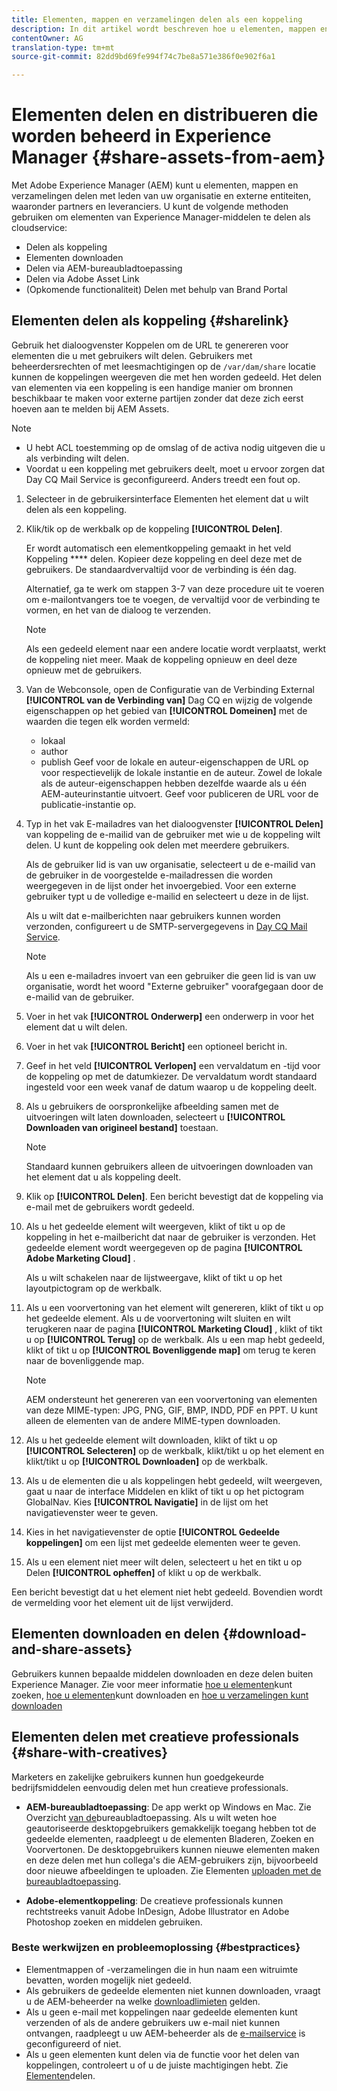 ```yaml
---
title: Elementen, mappen en verzamelingen delen als een koppeling
description: In dit artikel wordt beschreven hoe u elementen, mappen en verzamelingen als hyperlink deelt in de middelen van Experience Manager.
contentOwner: AG
translation-type: tm+mt
source-git-commit: 82dd9bd69fe994f74c7be8a571e386f0e902f6a1

---
```



# Elementen delen en distribueren die worden beheerd in Experience Manager {#share-assets-from-aem}

Met Adobe Experience Manager (AEM) kunt u elementen, mappen en verzamelingen delen met leden van uw organisatie en externe entiteiten, waaronder partners en leveranciers. U kunt de volgende methoden gebruiken om elementen van Experience Manager-middelen te delen als cloudservice:

* Delen als koppeling
* Elementen downloaden
* Delen via AEM-bureaubladtoepassing
* Delen via Adobe Asset Link
* (Opkomende functionaliteit) Delen met behulp van Brand Portal

## Elementen delen als koppeling {#sharelink}

Gebruik het dialoogvenster Koppelen om de URL te genereren voor elementen die u met gebruikers wilt delen. Gebruikers met beheerdersrechten of met leesmachtigingen op de `/var/dam/share` locatie kunnen de koppelingen weergeven die met hen worden gedeeld. Het delen van elementen via een koppeling is een handige manier om bronnen beschikbaar te maken voor externe partijen zonder dat deze zich eerst hoeven aan te melden bij AEM Assets.

>[!NOTE]
>
>* U hebt ACL toestemming op de omslag of de activa nodig uitgeven die u als verbinding wilt delen.
>* Voordat u een koppeling met gebruikers deelt, moet u ervoor zorgen dat Day CQ Mail Service is geconfigureerd. Anders treedt een fout op.


1. Selecteer in de gebruikersinterface Elementen het element dat u wilt delen als een koppeling.
1. Klik/tik op de werkbalk op de koppeling **[!UICONTROL Delen]**.

   Er wordt automatisch een elementkoppeling gemaakt in het veld Koppeling **** delen. Kopieer deze koppeling en deel deze met de gebruikers. De standaardvervaltijd voor de verbinding is één dag.

   Alternatief, ga te werk om stappen 3-7 van deze procedure uit te voeren om e-mailontvangers toe te voegen, de vervaltijd voor de verbinding te vormen, en het van de dialoog te verzenden.

   >[!NOTE]
   >
   >Als een gedeeld element naar een andere locatie wordt verplaatst, werkt de koppeling niet meer. Maak de koppeling opnieuw en deel deze opnieuw met de gebruikers.

1. Van de Webconsole, open de Configuratie van de Verbinding External **[!UICONTROL van de Verbinding van]** Dag CQ en wijzig de volgende eigenschappen op het gebied van **[!UICONTROL Domeinen]** met de waarden die tegen elk worden vermeld:

   * lokaal
   * author
   * publish
   Geef voor de lokale en auteur-eigenschappen de URL op voor respectievelijk de lokale instantie en de auteur. Zowel de lokale als de auteur-eigenschappen hebben dezelfde waarde als u één AEM-auteurinstantie uitvoert. Geef voor publiceren de URL voor de publicatie-instantie op.

1. Typ in het vak E-mailadres van het dialoogvenster **[!UICONTROL Delen]** van koppeling de e-mailid van de gebruiker met wie u de koppeling wilt delen. U kunt de koppeling ook delen met meerdere gebruikers.

   Als de gebruiker lid is van uw organisatie, selecteert u de e-mailid van de gebruiker in de voorgestelde e-mailadressen die worden weergegeven in de lijst onder het invoergebied. Voor een externe gebruiker typt u de volledige e-mailid en selecteert u deze in de lijst.

   Als u wilt dat e-mailberichten naar gebruikers kunnen worden verzonden, configureert u de SMTP-servergegevens in [Day CQ Mail Service](/help/assets/configure-asset-sharing.md#configmailservice).

   >[!NOTE]
   >
   >Als u een e-mailadres invoert van een gebruiker die geen lid is van uw organisatie, wordt het woord &quot;Externe gebruiker&quot; voorafgegaan door de e-mailid van de gebruiker.

1. Voer in het vak **[!UICONTROL Onderwerp]** een onderwerp in voor het element dat u wilt delen.
1. Voer in het vak **[!UICONTROL Bericht]** een optioneel bericht in.
1. Geef in het veld **[!UICONTROL Verlopen]** een vervaldatum en -tijd voor de koppeling op met de datumkiezer. De vervaldatum wordt standaard ingesteld voor een week vanaf de datum waarop u de koppeling deelt.
1. Als u gebruikers de oorspronkelijke afbeelding samen met de uitvoeringen wilt laten downloaden, selecteert u **[!UICONTROL Downloaden van origineel bestand]** toestaan.

   >[!NOTE]
   >
   >Standaard kunnen gebruikers alleen de uitvoeringen downloaden van het element dat u als koppeling deelt.

1. Klik op **[!UICONTROL Delen]**. Een bericht bevestigt dat de koppeling via e-mail met de gebruikers wordt gedeeld.
1. Als u het gedeelde element wilt weergeven, klikt of tikt u op de koppeling in het e-mailbericht dat naar de gebruiker is verzonden. Het gedeelde element wordt weergegeven op de pagina **[!UICONTROL Adobe Marketing Cloud]** .

   Als u wilt schakelen naar de lijstweergave, klikt of tikt u op het layoutpictogram op de werkbalk.

1. Als u een voorvertoning van het element wilt genereren, klikt of tikt u op het gedeelde element. Als u de voorvertoning wilt sluiten en wilt terugkeren naar de pagina **[!UICONTROL Marketing Cloud]** , klikt of tikt u op **[!UICONTROL Terug]** op de werkbalk. Als u een map hebt gedeeld, klikt of tikt u op **[!UICONTROL Bovenliggende map]** om terug te keren naar de bovenliggende map.

   >[!NOTE]
   >
   >AEM ondersteunt het genereren van een voorvertoning van elementen van deze MIME-typen: JPG, PNG, GIF, BMP, INDD, PDF en PPT. U kunt alleen de elementen van de andere MIME-typen downloaden.

1. Als u het gedeelde element wilt downloaden, klikt of tikt u op **[!UICONTROL Selecteren]** op de werkbalk, klikt/tikt u op het element en klikt/tikt u op **[!UICONTROL Downloaden]** op de werkbalk.
1. Als u de elementen die u als koppelingen hebt gedeeld, wilt weergeven, gaat u naar de interface Middelen en klikt of tikt u op het pictogram GlobalNav. Kies **[!UICONTROL Navigatie]** in de lijst om het navigatievenster weer te geven.
1. Kies in het navigatievenster de optie **[!UICONTROL Gedeelde koppelingen]** om een lijst met gedeelde elementen weer te geven.
1. Als u een element niet meer wilt delen, selecteert u het en tikt u op Delen **[!UICONTROL opheffen]** of klikt u op de werkbalk.

Een bericht bevestigt dat u het element niet hebt gedeeld. Bovendien wordt de vermelding voor het element uit de lijst verwijderd.

## Elementen downloaden en delen {#download-and-share-assets}

Gebruikers kunnen bepaalde middelen downloaden en deze delen buiten Experience Manager. Zie voor meer informatie [hoe u elementen](/help/assets/search-assets.md)kunt zoeken, [hoe u elementen](/help/assets/download-assets-from-aem.md)kunt downloaden en [hoe u verzamelingen kunt downloaden](manage-collections.md#download-a-collection)

## Elementen delen met creatieve professionals {#share-with-creatives}

Marketers en zakelijke gebruikers kunnen hun goedgekeurde bedrijfsmiddelen eenvoudig delen met hun creatieve professionals.

* **AEM-bureaubladtoepassing**: De app werkt op Windows en Mac. Zie Overzicht [van de](https://docs.adobe.com/content/help/en/experience-manager-desktop-app/using/introduction.html)bureaubladtoepassing. Als u wilt weten hoe geautoriseerde desktopgebruikers gemakkelijk toegang hebben tot de gedeelde elementen, raadpleegt u de elementen [](https://docs.adobe.com/content/help/en/experience-manager-desktop-app/using/using.html#browse-search-preview-assets)Bladeren, Zoeken en Voorvertonen. De desktopgebruikers kunnen nieuwe elementen maken en deze delen met hun collega&#39;s die AEM-gebruikers zijn, bijvoorbeeld door nieuwe afbeeldingen te uploaden. Zie Elementen [uploaden met de bureaubladtoepassing](https://docs.adobe.com/content/help/en/experience-manager-desktop-app/using/using.html#upload-and-add-new-assets-to-aem).

* **Adobe-elementkoppeling**: De creatieve professionals kunnen rechtstreeks vanuit Adobe InDesign, Adobe Illustrator en Adobe Photoshop zoeken en middelen gebruiken.

### Beste werkwijzen en probleemoplossing {#bestpractices}

* Elementmappen of -verzamelingen die in hun naam een witruimte bevatten, worden mogelijk niet gedeeld.
* Als gebruikers de gedeelde elementen niet kunnen downloaden, vraagt u de AEM-beheerder na welke [downloadlimieten](/help/assets/configure-asset-sharing.md#maxdatasize) gelden.
* Als u geen e-mail met koppelingen naar gedeelde elementen kunt verzenden of als de andere gebruikers uw e-mail niet kunnen ontvangen, raadpleegt u uw AEM-beheerder als de [e-mailservice](/help/assets/configure-asset-sharing.md#configmailservice) is geconfigureerd of niet.
* Als u geen elementen kunt delen via de functie voor het delen van koppelingen, controleert u of u de juiste machtigingen hebt. Zie [Elementen](#sharelink)delen.

<!--
Add content or link about how to share using BP, DA, AAL, etc.
-->
